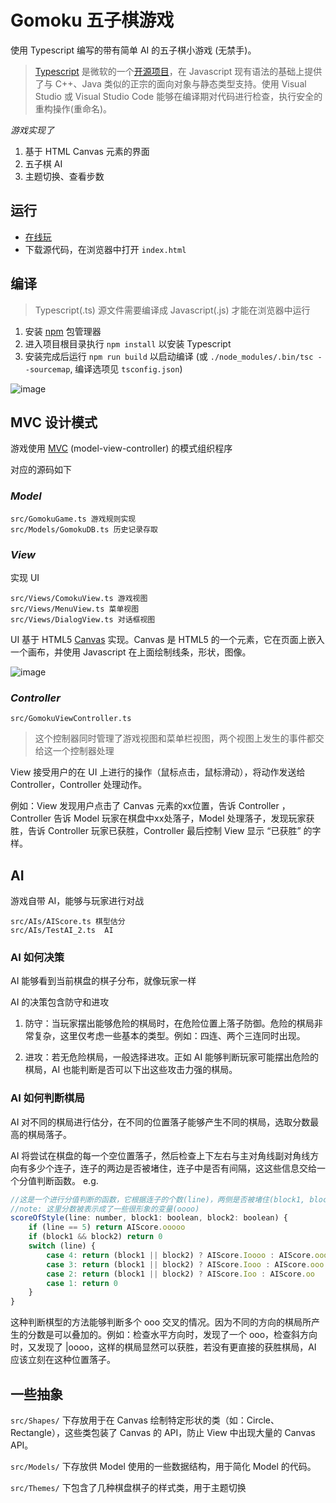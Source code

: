 # Gomoku 五子棋游戏
使用 Typescript 编写的带有简单 AI 的五子棋小游戏 (无禁手)。

> [Typescript](http://www.typescriptlang.org/) 是微软的一个[开源项目](https://github.com/Microsoft/TypeScript)，在 Javascript 现有语法的基础上提供了与 C++、Java 类似的正宗的面向对象与静态类型支持。使用 Visual Studio 或 Visual Studio Code 能够在编译期对代码进行检查，执行安全的重构操作(重命名)。


*游戏实现了*

1. 基于 HTML Canvas 元素的界面
2. 五子棋 AI
3. 主题切换、查看步数

## 运行
* [在线玩](https://wangdongdongc.github.io/Gomoku/index.html)
* 下载源代码，在浏览器中打开 `index.html`

## 编译
> Typescript(.ts) 源文件需要编译成 Javascript(.js) 才能在浏览器中运行

1. 安装 [npm](https://www.npmjs.com/) 包管理器
2. 进入项目根目录执行 `npm install` 以安装 Typescript
3. 安装完成后运行 `npm run build` 以启动编译 (或 `./node_modules/.bin/tsc --sourcemap`, 编译选项见 `tsconfig.json`)

![image](http://raw.github.com/wangdongdongc/Gomoku/master/images/github/demo.png)

## MVC 设计模式
游戏使用 [MVC](https://zh.wikipedia.org/wiki/MVC) (model-view-controller) 的模式组织程序

对应的源码如下

### *Model*
```
src/GomokuGame.ts 游戏规则实现
src/Models/GomokuDB.ts 历史记录存取
```
### *View*
实现 UI
```
src/Views/ComokuView.ts 游戏视图
src/Views/MenuView.ts 菜单视图
src/Views/DialogView.ts 对话框视图
```
UI 基于 HTML5 [Canvas](https://zh.wikipedia.org/wiki/Canvas_(HTML%E5%85%83%E7%B4%A0)) 实现。Canvas 是 HTML5 的一个元素，它在页面上嵌入一个画布，并使用 Javascript 在上面绘制线条，形状，图像。

![image](http://raw.github.com/wangdongdongc/Gomoku/master/images/github/view-demo.png)

### *Controller*
```
src/GomokuViewController.ts
```
> 这个控制器同时管理了游戏视图和菜单栏视图，两个视图上发生的事件都交给这一个控制器处理

View 接受用户的在 UI 上进行的操作（鼠标点击，鼠标滑动），将动作发送给 Controller，Controller 处理动作。

例如：View 发现用户点击了 Canvas 元素的xx位置，告诉 Controller ，Controller 告诉 Model 玩家在棋盘中xx处落子，Model 处理落子，发现玩家获胜，告诉 Controller 玩家已获胜，Controller 最后控制 View 显示 “已获胜” 的字样。

## AI
游戏自带 AI，能够与玩家进行对战
```
src/AIs/AIScore.ts 棋型估分
src/AIs/TestAI_2.ts  AI
```
### AI 如何决策
AI 能够看到当前棋盘的棋子分布，就像玩家一样

AI 的决策包含防守和进攻

1. 防守：当玩家摆出能够危险的棋局时，在危险位置上落子防御。危险的棋局非常复杂，这里仅考虑一些基本的类型。例如：四连、两个三连同时出现。

2. 进攻：若无危险棋局，一般选择进攻。正如 AI 能够判断玩家可能摆出危险的棋局，AI 也能判断是否可以下出这些攻击力强的棋局。

### AI 如何判断棋局
AI 对不同的棋局进行估分，在不同的位置落子能够产生不同的棋局，选取分数最高的棋局落子。

AI 将尝试在棋盘的每一个空位置落子，然后检查上下左右与主对角线副对角线方向有多少个连子，连子的两边是否被堵住，连子中是否有间隔，这这些信息交给一个分值判断函数。
e.g.
```javascript
//这是一个进行分值判断的函数，它根据连子的个数(line)，两侧是否被堵住(block1, block2)，给出分数
//note: 这里分数被表示成了一些很形象的变量(oooo)
scoreOfStyle(line: number, block1: boolean, block2: boolean) {
    if (line == 5) return AIScore.ooooo
    if (block1 && block2) return 0
    switch (line) {
        case 4: return (block1 || block2) ? AIScore.Ioooo : AIScore.oooo
        case 3: return (block1 || block2) ? AIScore.Iooo : AIScore.ooo
        case 2: return (block1 || block2) ? AIScore.Ioo : AIScore.oo
        case 1: return 0
    }
}
```

这种判断棋型的方法能够判断多个 ooo 交叉的情况。因为不同的方向的棋局所产生的分数是可以叠加的。例如：检查水平方向时，发现了一个 ooo，检查斜方向时，又发现了 |oooo，这样的棋局显然可以获胜，若没有更直接的获胜棋局，AI 应该立刻在这种位置落子。


## 一些抽象
`src/Shapes/` 下存放用于在 Canvas 绘制特定形状的类（如：Circle、Rectangle），这些类包装了 Canvas 的 API，防止 View 中出现大量的 Canvas API。

`src/Models/` 下存放供 Model 使用的一些数据结构，用于简化 Model 的代码。

`src/Themes/` 下包含了几种棋盘棋子的样式类，用于主题切换